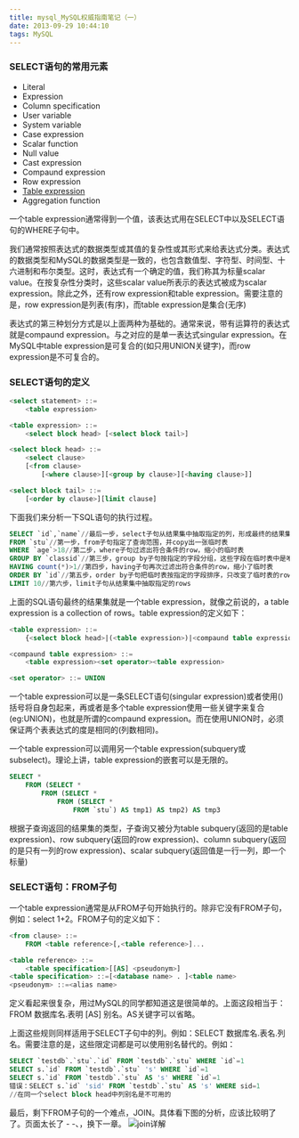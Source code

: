 ```yaml
---
title: mysql_MySQL权威指南笔记（一）
date: 2013-09-29 10:44:10
tags: MySQL
---
```

### SELECT语句的常用元素
* Literal
* Expression
* Column specification
* User variable
* System variable
* Case expression
* Scalar function
* Null value
* Cast expression
* Compaund expression
* Row expression
* <a href='#table-expression' />Table expression</a>
* Aggregation function
<a name='table-expression'></a>

一个table expression通常得到一个值，该表达式用在SELECT中以及SELECT语句的WHERE子句中。

我们通常按照表达式的数据类型或其值的复杂性或其形式来给表达式分类。表达式的数据类型和MySQL的数据类型是一致的，也包含数值型、字符型、时间型、十六进制和布尔类型。这时，表达式有一个确定的值，我们称其为标量scalar value。在按复杂性分类时，这些scalar value所表示的表达式被成为scalar expression。除此之外，还有row expression和table expression。需要注意的是，row expression是列表(有序)，而table expression是集合(无序)

表达式的第三种划分方式是以上面两种为基础的。通常来说，带有运算符的表达式就是compaund expression。与之对应的是单一表达式singular expression。在MySQL中table expression是可复合的(如只用UNION关键字)，而row expression是不可复合的。

### SELECT语句的定义

```sql
<select statement> ::=
	<table expression>

<table expression> ::=
	<select block head> [<select block tail>]

<select block head> ::=
	<select clause>
	[<from clause>
		[<where clause>][<group by clause>][<having clause>]]

<select block tail> ::=
	[<order by clause>][limit clause]
```

下面我们来分析一下SQL语句的执行过程。
```sql
SELECT `id`,`name`//最后一步，select子句从结果集中抽取指定的列，形成最终的结果集并返回
FROM `stu`//第一步，from子句指定了查询范围，并copy出一张临时表
WHERE `age`>18//第二步，where子句过滤出符合条件的row，缩小的临时表
GROUP BY `classid`//第三步，group by子句按指定的字段分组，这些字段在临时表中是唯一的，其他字段会形成列表
HAVING count(*)>1//第四步，having子句再次过滤出符合条件的row，缩小了临时表
ORDER BY `id`//第五步，order by子句把临时表按指定的字段排序，只改变了临时表的row顺序，不改变最终的结果集
LIMIT 10//第六步，limit子句从结果集中抽取指定的rows
```

上面的SQL语句最终的结果集就是一个table expression，就像之前说的，a table expression is a collection of rows。table expression的定义如下：
```sql
<table expression> ::=
	{<select block head>|(<table expression>)|<compaund table expression>}[select block tail]

<compaund table expression> ::=
	<table expression><set operator><table expression>

<set operator> ::= UNION
```
一个table expression可以是一条SELECT语句(singular expression)或者使用()括号将自身包起来，再或者是多个table expression使用一些关键字来复合(eg:UNION)，也就是所谓的compaund expression。而在使用UNION时，必须保证两个表表达式的度是相同的(列数相同)。

一个table expression可以调用另一个table expression(subquery或subselect)。理论上讲，table expression的嵌套可以是无限的。

```sql
SELECT *
	FROM (SELECT *
		FROM (SELECT *
			FROM (SELECT *
				FROM `stu`) AS tmp1) AS tmp2) AS tmp3
```
根据子查询返回的结果集的类型，子查询又被分为table subquery(返回的是table expression)、row subquery(返回的row expression)、column subquery(返回的是只有一列的row expression)、scalar subquery(返回值是一行一列，即一个标量)

### SELECT语句：FROM子句
一个table expression通常是从FROM子句开始执行的。除非它没有FROM子句，例如：select 1+2。FROM子句的定义如下：
```sql
<from clause> ::=
	FROM <table reference>[,<table reference>]...

<table reference> ::=
	<table specification>[[AS] <pseudonym>]
<table specification> ::=[<database name> . ]<table name>
<pseudonym> ::=<alias name>
```
定义看起来很复杂，用过MySQL的同学都知道这是很简单的。上面这段相当于：FROM 数据库名.表明 [AS] 别名。AS关键字可以省略。

上面这些规则同样适用于SELECT子句中的列。例如：SELECT 数据库名.表名.列名。需要注意的是，这些限定词都是可以使用别名替代的。例如：
```sql
SELECT `testdb`.`stu`.`id` FROM `testdb`.`stu` WHERE `id`=1
SELECT s.`id` FROM `testdb`.`stu` 's' WHERE `id`=1
SELECT s.`id` FROM `testdb`.`stu` AS 's' WHERE `id`=1
错误：SELECT s.`id` 'sid' FROM `testdb`.`stu` AS 's' WHERE sid=1
//在同一个select block head中列别名是不可用的
```
最后，剩下FROM子句的一个难点，JOIN。具体看下图的分析，应该比较明了了。页面太长了 - -、，换下一章。
![join详解](/images/mysql_join.jpg)